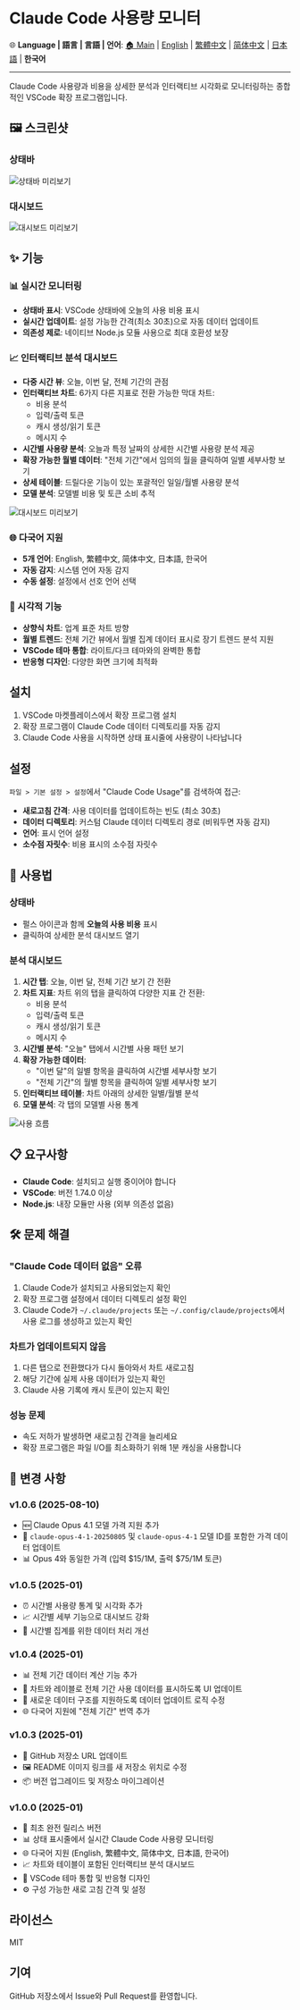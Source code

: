 # Claude Code 사용량 모니터

🌐 **Language | 語言 | 言語 | 언어**: [🏠 Main](README.md) | [English](README-en.md) | [繁體中文](README-zh-TW.md) | [简体中文](README-zh-CN.md) | [日本語](README-ja.md) | **한국어**

---

Claude Code 사용량과 비용을 상세한 분석과 인터랙티브 시각화로 모니터링하는 종합적인 VSCode 확장 프로그램입니다.

## 🖼️ 스크린샷

### 상태바

![상태바 미리보기](https://raw.githubusercontent.com/jack21/ClaudeCodeUsage/refs/heads/main/images/status-bar-preview.jpg)

### 대시보드

![대시보드 미리보기](https://raw.githubusercontent.com/jack21/ClaudeCodeUsage/refs/heads/main/images/dashboard-preview.jpg)

## ✨ 기능

### 📊 실시간 모니터링

- **상태바 표시**: VSCode 상태바에 오늘의 사용 비용 표시
- **실시간 업데이트**: 설정 가능한 간격(최소 30초)으로 자동 데이터 업데이트
- **의존성 제로**: 네이티브 Node.js 모듈 사용으로 최대 호환성 보장

### 📈 인터랙티브 분석 대시보드

- **다중 시간 뷰**: 오늘, 이번 달, 전체 기간의 관점
- **인터랙티브 차트**: 6가지 다른 지표로 전환 가능한 막대 차트:
  - 비용 분석
  - 입력/출력 토큰
  - 캐시 생성/읽기 토큰
  - 메시지 수
- **시간별 사용량 분석**: 오늘과 특정 날짜의 상세한 시간별 사용량 분석 제공
- **확장 가능한 월별 데이터**: "전체 기간"에서 임의의 월을 클릭하여 일별 세부사항 보기
- **상세 테이블**: 드릴다운 기능이 있는 포괄적인 일일/월별 사용량 분석
- **모델 분석**: 모델별 비용 및 토큰 소비 추적

![대시보드 미리보기](images/dashboard-preview.png)

### 🌐 다국어 지원

- **5개 언어**: English, 繁體中文, 简体中文, 日本語, 한국어
- **자동 감지**: 시스템 언어 자동 감지
- **수동 설정**: 설정에서 선호 언어 선택

### 🎨 시각적 기능

- **상향식 차트**: 업계 표준 차트 방향
- **월별 트렌드**: 전체 기간 뷰에서 월별 집계 데이터 표시로 장기 트렌드 분석 지원
- **VSCode 테마 통합**: 라이트/다크 테마와의 완벽한 통합
- **반응형 디자인**: 다양한 화면 크기에 최적화

## 설치

1. VSCode 마켓플레이스에서 확장 프로그램 설치
2. 확장 프로그램이 Claude Code 데이터 디렉토리를 자동 감지
3. Claude Code 사용을 시작하면 상태 표시줄에 사용량이 나타납니다

## 설정

`파일 > 기본 설정 > 설정`에서 "Claude Code Usage"를 검색하여 접근:

- **새로고침 간격**: 사용 데이터를 업데이트하는 빈도 (최소 30초)
- **데이터 디렉토리**: 커스텀 Claude 데이터 디렉토리 경로 (비워두면 자동 감지)
- **언어**: 표시 언어 설정
- **소수점 자릿수**: 비용 표시의 소수점 자릿수

## 🚀 사용법

### 상태바

- 펄스 아이콘과 함께 **오늘의 사용 비용** 표시
- 클릭하여 상세한 분석 대시보드 열기

### 분석 대시보드

1. **시간 탭**: 오늘, 이번 달, 전체 기간 보기 간 전환
2. **차트 지표**: 차트 위의 탭을 클릭하여 다양한 지표 간 전환:
   - 비용 분석
   - 입력/출력 토큰
   - 캐시 생성/읽기 토큰
   - 메시지 수
3. **시간별 분석**: "오늘" 탭에서 시간별 사용 패턴 보기
4. **확장 가능한 데이터**:
   - "이번 달"의 일별 항목을 클릭하여 시간별 세부사항 보기
   - "전체 기간"의 월별 항목을 클릭하여 일별 세부사항 보기
5. **인터랙티브 테이블**: 차트 아래의 상세한 일별/월별 분석
6. **모델 분석**: 각 탭의 모델별 사용 통계

![사용 흐름](images/usage-flow.png)

## 📋 요구사항

- **Claude Code**: 설치되고 실행 중이어야 합니다
- **VSCode**: 버전 1.74.0 이상
- **Node.js**: 내장 모듈만 사용 (외부 의존성 없음)

## 🛠️ 문제 해결

### "Claude Code 데이터 없음" 오류

1. Claude Code가 설치되고 사용되었는지 확인
2. 확장 프로그램 설정에서 데이터 디렉토리 설정 확인
3. Claude Code가 `~/.claude/projects` 또는 `~/.config/claude/projects`에서 사용 로그를 생성하고 있는지 확인

### 차트가 업데이트되지 않음

1. 다른 탭으로 전환했다가 다시 돌아와서 차트 새로고침
2. 해당 기간에 실제 사용 데이터가 있는지 확인
3. Claude 사용 기록에 캐시 토큰이 있는지 확인

### 성능 문제

- 속도 저하가 발생하면 새로고침 간격을 늘리세요
- 확장 프로그램은 파일 I/O를 최소화하기 위해 1분 캐싱을 사용합니다

## 📝 변경 사항

### v1.0.6 (2025-08-10)
- 🆕 Claude Opus 4.1 모델 가격 지원 추가
- 🔄 `claude-opus-4-1-20250805` 및 `claude-opus-4-1` 모델 ID를 포함한 가격 데이터 업데이트
- 📊 Opus 4와 동일한 가격 (입력 $15/1M, 출력 $75/1M 토큰)

### v1.0.5 (2025-01)
- ⏰ 시간별 사용량 통계 및 시각화 추가
- 📈 시간별 세부 기능으로 대시보드 강화
- 🔧 시간별 집계를 위한 데이터 처리 개선

### v1.0.4 (2025-01)
- 📊 전체 기간 데이터 계산 기능 추가
- 🎨 차트와 레이블로 전체 기간 사용 데이터를 표시하도록 UI 업데이트
- 🔄 새로운 데이터 구조를 지원하도록 데이터 업데이트 로직 수정
- 🌐 다국어 지원에 "전체 기간" 번역 추가

### v1.0.3 (2025-01)
- 🔗 GitHub 저장소 URL 업데이트
- 🖼️ README 이미지 링크를 새 저장소 위치로 수정
- 📦 버전 업그레이드 및 저장소 마이그레이션

### v1.0.0 (2025-01)
- 🎉 최초 완전 릴리스 버전
- 📊 상태 표시줄에서 실시간 Claude Code 사용량 모니터링
- 🌐 다국어 지원 (English, 繁體中文, 简体中文, 日本語, 한국어)
- 📈 차트와 테이블이 포함된 인터랙티브 분석 대시보드
- 🎨 VSCode 테마 통합 및 반응형 디자인
- ⚙️ 구성 가능한 새로 고침 간격 및 설정

## 라이선스

MIT

## 기여

GitHub 저장소에서 Issue와 Pull Request를 환영합니다.